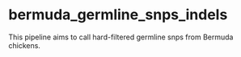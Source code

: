 # bermuda_germline_snps_indels
This pipeline aims to call hard-filtered germline snps from Bermuda chickens.
